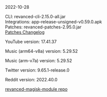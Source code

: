 2022-10-28
  
CLI: revanced-cli-2.15.0-all.jar  
Integrations: app-release-unsigned-v0.59.0.apk  
Patches: revanced-patches-2.95.0.jar  
[Patches Changelog](https://github.com/revanced/revanced-patches/releases/tag/v2.95.0)  

YouTube version: 17.41.37  

Music (arm64-v8a) version: 5.29.52  

Music (arm-v7a) version: 5.29.52  

Twitter version: 9.65.1-release.0  

Reddit version: 2022.40.0  

[revanced-magisk-module repo](https://github.com/j-hc/revanced-magisk-module)
